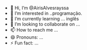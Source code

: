 - 👋 Hi, I’m @AirisAlvesrayssa
- 👀 I’m interested in ..programação.
- 🌱 I’m currently learning ... inglês
- 💞️ I’m looking to collaborate on ...
- 📫 How to reach me ...
- 😄 Pronouns: ...
- ⚡ Fun fact: ...

<!---
AirisAlvesrayssa/AirisAlvesrayssa is a ✨ special ✨ repository because its `README.md` (this file) appears on your GitHub profile.
You can click the Preview link to take a look at your changes.
--->
